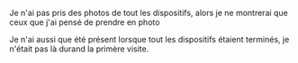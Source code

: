 Je n'ai pas pris des photos de tout les dispositifs, alors je ne montrerai que ceux que j'ai pensé de prendre en photo

Je n'ai aussi que été présent lorsque tout les dispositifs étaient terminés, je n'était pas là durand la primère visite.

